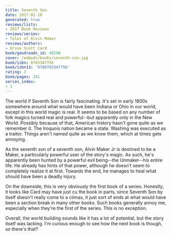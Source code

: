 ```yaml
---
title: Seventh Son
date: 2017-02-18
generated: true
reviews/lists:
- 2017 Book Reviews
reviews/series:
- Tales of Alvin Maker
reviews/authors:
- Orson Scott Card
book/goodreads_id: 40290
cover: /embeds/books/seventh-son.jpg
book/isbn: 076534775X
book/isbn13: '9780765347756'
rating: 3
book/pages: 241
series_index:
- 1
---
```

The world if Seventh Son is fairly fascinating. It's set in early 1800s somewhere around what would have been Indiana or Ohio in our world, except in this world magic is real. It seems to be based on any number of folk magics turned real and powerful--but apparently only in the New World. Possibly because of that, American history hasn't gone quite as we remember it. The Iroquois nation became a state. Washing was executed as a traitor. Things aren't named quite as we know them, which at times gets annoying.  

As the seventh son of a seventh son, Alvin Maker Jr is destined to be a Maker, a particularly powerful user of the story's magic. As such, he's apparently been hunted by a powerful evil being--the Unmaker--his entire life. He already has hints of that power, although he doesn't seem to completely realize it at first. Towards the end, he manages to heal what should have been a deadly injury.  

<!--more-->

On the downside, this is very obviously the first book of a series. Honestly, it looks like Card may have just cu the book in parts, since Seventh Son by itself doesn't really come to a climax, it just sort of ends at what would have been a section break in many other books. Such books generally annoy me, especially when they're the first of the series. This is no exception.  

Overall, the world building sounds like it has a lot of potential, but the story itself was lacking. I'm curious enough to see how the next book is though, so there's that?